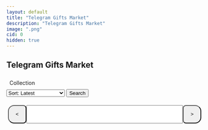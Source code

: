 ```yaml
---
layout: default
title: "Telegram Gifts Market"
description: "Telegram Gifts Market"
image: ".png"
cid: 0
hidden: true
---
```

<style>

#list {
  display: grid;
  --fw: min(calc(100vw - 56px),980px);
}
#list .item {
  position: relative;
  background-color: var(--md-sys-color-background);
  box-sizing: border-box;
  overflow: hidden;
  width: 96%;
  margin: 2%;
  border-radius: calc(var(--font)/100*10);
  font-size: 0;
  outline: 1px solid var(--md-sys-color-outline-variant);
}
#list img {
  width: 100%;
  aspect-ratio: 1;
}
#list .q {
  color: var(--md-sys-color-outline-variant);
  font-size: calc(var(--font)/100*30);
  display: flex;
  justify-content: center;
  align-items: center;
  width: 100%;
  height: auto;
  aspect-ratio: 1;
}
#list .id {
  background-color: #0014;
  color: #fff;
  display: flex;
  justify-content: center;
  align-items: center;
  width: 100%;
  height: 10%;
  position: absolute;
  top: 0;
  right: 0;
  transform-origin: center center;
  transform: translateX(45%) rotateZ(45deg) translateY(80%);
  font-size: calc(var(--font)/100*6);
}

#list .price {
  display: flex;
  justify-content: center;
  align-items: center;
  position: absolute;
  bottom: 9%;
  left: 10%;
  font-family: "mono";
  font-size: calc(var(--font)/100*8);
  text-shadow: 0 0 1px black;
  color: #fff;
}

@media screen and (width > 100px) {
  #list {
    grid-template-columns: repeat(2,1fr);
    --font: calc(var(--fw)/2);
  }
}
@media screen and (width > 500px) {
  #list {
    grid-template-columns: repeat(3,1fr);
    --font: calc(var(--fw)/3);
  }
}
@media screen and (width > 700px) {
  #list {
    grid-template-columns: repeat(4,1fr);
    --font: calc(var(--fw)/4);
  }
}
@media screen and (width > 900px) {
  #list {
    grid-template-columns: repeat(5,1fr);
    --font: calc(var(--fw)/5);
  }
}

.controls {
  display: flex;
  width: 100%;
  height: 48px;
  padding: 4px;
}

.controls button {
  display: flex;
  justify-content: center;
  align-items: center;
  height: 100%;
  aspect-ratio: 1;
  margin: 0;
  min-width: 0;
}

.controls button:first-of-type {
  border-radius: 16px 8px 8px 16px;
}

.controls button:last-of-type {
  border-radius: 8px 16px 16px 8px;
}

.controls input {
  width: calc(100% - 90px);
  height: 100%;
  text-align: center;
  margin: 0 auto;
}

.filteri {
  padding: 8px;
}
.filterd {
  display: none;
  flex-direction: column;
  overflow: hidden;
  width: fit-content;
  max-height: 256px;
  padding: 8px;
  border-radius: 12px;
  outline: 1px solid var(--md-sys-color-outline-variant);
}
.filterd .filters {
  margin-bottom: 8px;
}
.filterd .filterl {
  padding: 4px;
  overflow-y: auto;
}
.filterd .filterl div img {
  width: 15px;
  margin-left: 4px;
  margin-right: 4px;
}
.filterd .filterl div {
  cursor: pointer;
  padding: 4px;
}
.filterd .filterl div.active {
  border-left: 2px solid var(--md-sys-color-primary-container);
}
.filterd .filterl div.hidden {
  diplay: none;
}

</style>

## Telegram Gifts Market

<div id="collectionst" class="filteri">Collection</div>
<div id="collectionsd" class="filterd">
  <input id="collectionss" class="filters" type="text" placeholder="Search...">
  <div id="collectionsl" class="filterl"></div>
</div>

<select id="sort">
  <option value="d">Sort: Latest</option>
  <option value="p0">Sort: Price low to high</option>
  <option value="p1">Sort: Price high to low</option>
  <option value="i">Sort: ID</option>
  <option value="r">Sort: Rarity</option>
  <option value="m">Sort: Model</option>
  <option value="b">Sort: Backdrop</option>
  <option value="s">Sort: Symbol</option>
</select>
<button onclick="page=0;load_gifts()">Search</button>

<div id="list"></div>

<br>

<div class="controls">
  <button onclick="page--;load_gifts()"><</button>
  <input type="text" id="pagei">
  <button onclick="page++;load_gifts()">></button>
</div>

<script>

const gift_names = `Astral Shard
B-Day Candle
Berry Box
Bunny Muffin
Candy Cane
Cookie Heart
Crystal Ball
Desk Calendar
Diamond Ring
Durov's Cap
Easter Egg
Electric Skull
Eternal Candle
Eternal Rose
Evil Eye
Flying Broom
Genie Lamp
Ginger Cookie
Hanging Star
Hex Pot
Homemade Cake
Hypno Lollipop
Ion Gem
Jack-in-the-Box
Jelly Bunny
Jester Hat
Jingle Bells
Kissed Frog
LolPop
Loot Bag
Love Candle
Love Potion
Lunar Snake
Mad Pumpkin
Magic Potion
Mini Oscar
Neko Helmet
Party Sparkler
Perfume Bottle
Plush Pepe
Precious Peach
Record Player
Sakura Flower
Santa Hat
Scared Cat
Sharp Tongue
Signet Ring
Skull Flower
Sleigh Bell
Snow Globe
Snow Mittens
Spiced Wine
Spy Agaric
Star Notepad
Swiss Watch
Tama Gadget
Top Hat
Toy Bear
Trapped Heart
Vintage Cigar
Voodoo Doll
Winter Wreath
Witch Hat`;

const fix_name = n => n.replaceAll(" ","").replaceAll("-","").replaceAll("'","").toLowerCase();

const get_img = (a,b,c=0) => {
  return `https://nft.fragment.com/gift/${a}-${b}.${["small","medium","large"][c]||c}.jpg`
}

const tonnel_search = async (page=1,limit=8,sort="d",asset="TON",{name,model,backdrop,symbol}) => {
  const s = {
    d: { message_post_time: -1 , gift_id: -1 },
    p0: { price:  1 , gift_id: -1 },
    p1: { price: -1 , gift_id: -1 },
    i: { gift_num: 1 , gift_id: -1 },
    r: { rarity: -1 , gift_id: -1 },
    m: { modelRarity: 1 , gift_id: -1 },
    b: { backdropRarity: 1 , gift_id: -1 },
    s: { symbolRarity: 1 , gift_id: -1 }
  };
  return await(await fetch("https://gifts2.tonnel.network/api/pageGifts", {
    method: "POST",
    headers: {
      "Content-Type": "application/json"
    },
    body: JSON.stringify({
      page,
      limit,
      sort: JSON.stringify(s[sort]),
      filter: JSON.stringify({
        price: { $exists: true },
        refunded: { $ne: true },
        buyer: { $exists: false },
        export_at: { $exists: true },
        asset,
        ...(     name?.length && { gift_name: name }),
        ...(    model?.length && {     model: { $in:    model } }),
        ...( backdrop?.length && {  backdrop: { $in: backdrop } }),
        ...(   symbol?.length && {    symbol: { $in:   symbol } })
      }),
      ref: 0,
      price_range: null,
      user_auth: ""
    })
  })).json();
}

const gift_names0 = fix_name(gift_names);

const gifts = gift_names.split("\n");
const gifts0 = gift_names0.split("\n");

const add_gift = (c,n,p) => {
  const gift = document.createElement("div");
  gift.classList.add("item");

  const img = document.createElement("img");
  img.src = get_img(c,n,1);
  gift.appendChild(img);

  img.onerror = () => {
    img.remove();
    const q = document.createElement("div");
    q.classList.add("q");
    q.innerText = "?";
    gift.appendChild(q);
  };

  const id = document.createElement("div");
  id.classList.add("id");
  id.innerText = "#"+n;
  gift.appendChild(id);

  if (p) {
    const price = document.createElement("div");
    price.classList.add("price");
    price.innerText = p;
    gift.appendChild(price);
  }

  list.appendChild(gift);
}
  
load_gifts = async () => {
  list.innerHTML = "Loading...";
  page = Math.max(page,0);
  pagei.value = page+1;
  //history.replaceState({},null,`../tools/tg-gifts-market/?p=${page}`);
  const data = await tonnel_search(page+1,limit,sort.value,"TON",{
    name: collections,
    model: models,
    backdrop: backdrops,
    symbols: symbols
  });
  list.innerHTML = "";
  for (g of data) {
    const p = g.price+" "+g.asset;
    //const p = Math.ceil(g.price*ton*usd/1000).toLocaleString("en-US")+"K IRT";
    add_gift(fix_name(g.name),g.gift_num,p);
  }
  if (data.length==0) list.innerHTML = "No Gifts Found";
}

pagei.onkeydown = e => {
  if (e.key=="Enter"){
    let n = +pagei.value;
    if(n>0&&Number.isInteger(n)) {
      page = n-1;
      load_gifts();
    }
  }
};

const url_string = window.location.href;
const url = new URL(url_string);
const limit = 24;

let page = Math.max(parseInt(url.searchParams.get("p"))||0,0);

let collections = [];
let models = [];
let backdrops = [];
let symbols = [];

collectionst.onclick = () => collectionsd.style.display = collectionsd.style.display=="flex"?"none":"flex";

const gift_elements = {};

gifts.forEach(gift => {
  const div = document.createElement("div");
  div.innerHTML = `<img src="https://fragment.com/file/gifts/${fix_name(gift)}/thumb.webp">${gift}`;
  div.onclick = () => {
    if (collections.includes(gift)) {
      collections = collections.filter(g=>g!=gift);
    } else {
      collections.push(gift);
    }
    update_collections(collectionss.value);
  };
  gift_elements[gift] = div;
  collectionsl.appendChild(div);
});

window.onload = async () => {
  window.gift_models = await(await fetch("./json/gift-models.json")).json();
  const update_collections = (filter = "") => {
    const filtered = gifts.filter(g => g.toLowerCase().includes(filter.toLowerCase()));
    gifts.forEach(gift => {
      const div = gift_elements[gift];
      if (filtered.includes(gift)) {
        div.style.display = "block";
      } else {
        div.style.display = "none";
      }
      div.className = collections.includes(gift)?"active":"";
    });
  }
  collectionss.oninput = () => update_collections(collectionss.value);
  update_collections();
  load_gifts();
}

</script>
